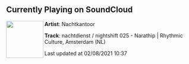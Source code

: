 ## Currently Playing on SoundCloud

[<img align="left" width="100" src="https://i1.sndcdn.com/artworks-6HBzfVZLQRmy9GEg-tOyXDw-t50x50.jpg">](https://soundcloud.com/nachtkantoor/nightshift025)

**Artist**: Nachtkantoor 

**Track**: nachtdienst / nightshift 025 - Narathip | Rhythmic Culture, Amsterdam (NL)

Last updated at 02/08/2021 10:37
